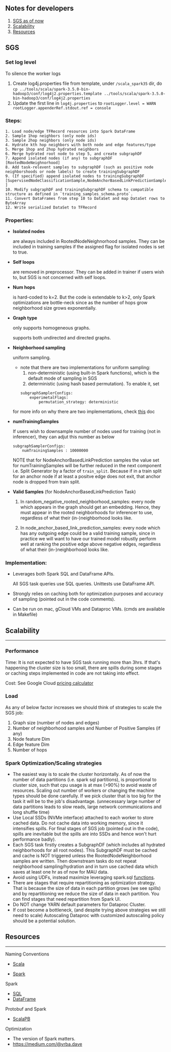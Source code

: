 ## Notes for developers

1. [SGS as of now](#sgs)
1. [Scalability](#scalability)
1. [Resources](#resources)

## SGS

### Set log level

To silence the worker logs

1. Create log4j.properties file from template, under `/scala_spark35` dir, do
   `cp ../tools/scala/spark-3.5.0-bin-hadoop3/conf/log4j2.properties.template ../tools/scala/spark-3.5.0-bin-hadoop3/conf/log4j2.properties`
1. Update the first line in `log4j.properties` to `rootLogger.level = WARN rootLogger.appenderRef.stdout.ref = console`

### Steps:

```
1. Load node/edge TFRecord resources into Spark DataFrame
2. Sample 1hop neighbors (only node ids)
3. Sample 2hop neighbors (only node ids)
4. Hydrate kth hop neighbors with both node and edge features/type
5. Merge 1hop and 2hop hydrated neighbors
6. Merge hydrated root node to step 5, and create subgraphDF
7. Append isolated nodes (if any) to subgraphDF [RootedNodeNeighnorhood]
8. Add task-relevent samples to subgraphDF (such as positive node neighborshoods or node labels) to create trainingSubgraphDF
9. (If specified) append isolated nodes to trainingSubgraphDF [SupervisedNodeClassificationSample,NodeAnchorBasedLinkPredictionSample ]
10. Modify subgraphDF and trainingSubgraphDF schema to compatible structure as defined in `training_samples_schema.proto`.
11. Convert DataFrames from step 10 to DataSet and map DataSet rows to ByteArray
12. Write serialized DataSet to TFRecord
```

### Properties:

- **Isolated nodes**

  are always included in RootedNodeNeighnorhood samples. They can be included in training samples if the assigned flag
  for isolated nodes is set to true.

- **Self loops**

  are removed in preprocessor. They can be added in trainer if users wish to, but SGS is not concerned with self loops.

- **Num hops**

  is hard-coded to k=2. But the code is extendable to k>2, only Spark optimizations are bottle-neck since as the number
  of hops grow neighborhood size grows exponentially.

- **Graph type**

  only supports homogeneous graphs.

  supports both undirected and directed graphs.

- **Neighborhood sampling**

  uniform sampling.

  - note that there are two implementations for uniform sampling:
    1. non-deterministic (using built-in Spark functions), which is the default mode of sampling in SGS
    1. deterministic (using hash based permutation). To enable it, set
    ```
    subgraphSamplerConfigs:
        experimetalFlags:
            permutation_strategy: deterministic
    ```

  for more info on why there are two implementations, check
  [this](https://docs.google.com/document/d/1TeJYu9bVFu463Pjfsv7UFtBxu9KZBH8eAH_SyV8vkAM/edit) doc

- **numTrainingSamples**

  If users wish to downsample number of nodes used for training (not in inferencer), they can adjut this number as below

  ```
  subgraphSamplerConfigs:
      numTrainingSamples : 10000000
  ```

  NOTE that for NodeAnchorBasedLinkPrediction samples the value set for numTrainingSamples will be further reduced in
  the next component i.e. Split Generator by a factor of `train_split`. Because if in a train split for an anchor node
  if at least a positve edge does not exit, that anchor node is dropped from train split.

- **Valid Samples** (for NodeAnchorBasedLinkPrediction Task)

  1. In random_negative_rooted_neighborhood_samples: every node which appears in the graph should get an embedding.
     Hence, they must appear in the rooted neighborhoods for inferencer to use, regardless of what their
     (in-)neighborhood looks like.

  1. In node_anchor_based_link_prediction_samples: every node which has any outgoing edge could be a valid training
     sample, since in practice we will want to have our trained model robustly perform well at ranking the positive edge
     above negative edges, regardless of what their (in-)neighborhood looks like.

### Implementation:

- Leverages both Spark SQL and DataFrame APIs.

  All SGS task queries use SQL queries. Unittests use DataFrame API.

- Strongly relies on caching both for optimization purposes and accuracy of sampling (pointed out in the code comments).

- Can be run on mac, gCloud VMs and Dataproc VMs. (cmds are available in Makefile)

## Scalability

______________________________________________________________________

### Performance

Time: It is not expected to have SGS task running more than 3hrs. If that's happening the cluster size is too small,
there are spills during some stages or caching steps implemented in code are not taking into effect.

Cost: See Google Cloud [pricing calculator](https://cloud.google.com/products/calculator/#id=)

### Load

As any of below factor increases we should think of strategies to scale the SGS job:

1. Graph size (number of nodes and edges)
1. Number of neighborhood samples and Number of Positive Samples (if any)
1. Node feature Dim
1. Edge feature Dim
1. Number of hops

### Spark Optimization/Scaling strategies

- The easiest way is to scale the cluster horizontally. As of now the number of data partitions (i.e. spark sql
  partitions), is proportional to cluster size, such that cpu usage is at max (>90%) to avoid waste of resources.
  Scaling out number of workers or changing the machine types should be done carefully. If we pick cluster that is too
  big for the task it will be to the job's disadvantage. (unnecessary large number of data partitions leads to slow
  reads, large network communications and long shuffle time)
- Use Local SSDs (NVMe interface) attached to each worker to store cached data. Do not cache data into working memory,
  since it intensifies spills. For final stages of SGS job (pointed out in the code), spills are inevitable but the
  spills are into SSDs and hence won't hurt performance badly).
- Each SGS task firstly creates a SubgraphDF (which includes all hydrated neighborhoods for all root nodes). This
  SubgraphDF must be cached and cache is NOT triggered unless the RootedNodeNeighborhood samples are written. Then
  downstream tasks do not repeat neighborhood sampling/hydration and in turn use cached data which saves at least one hr
  as of now for MAU data.
- Avoid using UDFs, instead maximize leveraging spark.sql
  [functions](https://spark.apache.org/docs/latest/api/scala/org/apache/spark/sql/functions$.html).
- There are stages that require repartitioning as optimization strategy. That is because the size of data in each
  partition grows (we see spills) and by repartitioning we reduce the size of data in each partition. You can find
  stages that need repartition from Spark UI.
- Do NOT change YARN default parameters for Dataproc Cluster.
- If cost become a bottleneck, (and despite trying above strategies we still need to scale) Autoscaling Dataproc with
  customized autoscaling policy should be a potential solution.

## Resources

______________________________________________________________________

Naming Conventions

- [Scala](https://docs.scala-lang.org/style/naming-conventions.html)

- [Spark](https://github.com/databricks/scala-style-guide)

Spark

- [SQL](https://spark.apache.org/docs/latest/sql-ref-functions.html)
- [DataFrame](https://spark.apache.org/docs/latest/api/scala/org/apache/spark/sql/functions$.html)

Protobuf and Spark

- [ScalaPB](https://scalapb.github.io/docs/sparksql/)

Optimization

- The version of Spark matters.
- https://medium.com/@vrba.dave

